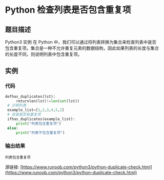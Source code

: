# Python 检查列表是否包含重复项

## 题目描述
Python3 实例
在 Python 中，我们可以通过将列表转换为集合来检查列表中是否包含重复项。集合是一种不允许重复元素的数据结构，因此如果列表的长度与集合的长度不同，则说明列表中包含重复项。

## 实例
### 代码
```python
defhas_duplicates(lst):
     returnlen(lst)!=len(set(lst))
 # 示例列表
 example_list=[1,2,3,4,5,2]
 # 检查是否有重复项
 ifhas_duplicates(example_list):
     print("列表包含重复项")
 else:
     print("列表不包含重复项")
```
### 输出结果
```
列表包含重复项
```
源链接: [https://www.runoob.com/python3/python-duplicate-check.html](https://www.runoob.com/python3/python-duplicate-check.html)